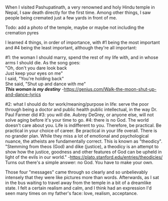 When I visited Pashupatinath, a very renowned and holy Hindu temple in Nepal, I saw death directly for the first time.
Among other things, I saw people being cremated just a few yards in front of me.

Todo: add a photo of the temple, maybe or maybe not including the cremation pyres

I learned 4 things, in order of importance, with #1 being the most important and #4 being the least important, although they're all important:

#1: the woman I should marry, spend the rest of my life with, and in whose arms I should die. As the song goes:<br/>
"Oh, don't you dare look back<br/>
Just keep your eyes on me"<br/>
I said, "You're holding back"<br/>
She said, "Shut up and dance with me"<br/>
<i><b>This woman is my destiny</b></i>
-https://genius.com/Walk-the-moon-shut-up-and-dance-lyrics

#2: what I should do for work/meaning/purpose in life: serve the poor through being a doctor and public health public intellectual,
in the way Dr. Paul Farmer did
#3: you will die. Aubrey DeGrey, or anyone else, will not solve aging before it's your time to go.
#4: there is no God. The world doesn't care about you. Life is indifferent to you.
Therefore, be practical. Be practical in your choice of career. Be practical in your life overall. There is no grander plan.
While they miss a lot of emotional and psychological nuance, the atheists are fundamentally correct.
This is known as "theodicy". "Stemming from theos (God) and dike (justice), a theodicy is an attempt to show how the justice, goodness and other features of God can be upheld in light of the evils in our world."
-https://plato.stanford.edu/entries/theodicies/
Turns out there's a simple answer: no God. You have to make your own.

Those four "messages" came through so clearly and so unbelievably intensely that they were like pictures more than words.
Afterwards, as I sat in the bus waiting to travel away from the temple in a bit of a dreamlike state.
I felt a certain realism and calm, and I think had an expression I'd seen many times on my father's face: love, realism, acceptance.
